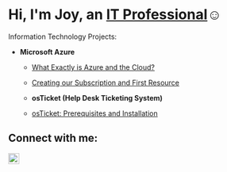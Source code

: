 <h1>Hi, I'm Joy, an <a href="https://linkedin.com/in/joylavaughn">IT Professional</a>☺</h1>

Information Technology Projects:</h2>

- <b>Microsoft Azure</b>
  - [What Exactly is Azure and the Cloud?](https://github.com/joylavaughn/configure-ad)
  - [Creating our Subscription and First Resource](https://github.com/joylavaughn/configure-ad)
  
  - <b>osTicket (Help Desk Ticketing System)</b>
  - [osTicket: Prerequisites and Installation](https://github.com/joylavaughn/osticket-prereqs)

<h2>Connect with me:</h2>

[<img align="left" alt="Joy | LinkedIn" width="22px" src="https://cdn.jsdelivr.net/npm/simple-icons@v3/icons/linkedin.svg" />][linkedin]

[linkedin]: https://linkedin.com/in/joylavaughn

